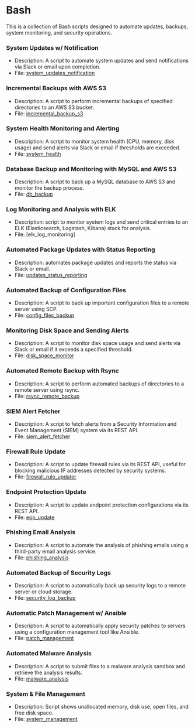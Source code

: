 # Bash

This is a collection of Bash scripts designed to automate updates, backups, system monitoring, and security operations.

### System Updates w/ Notification
- Description: A script to automate system updates and send notifications via Slack or email upon completion.
- File: [system_updates_notification](https://github.com/aele1401/Scripts/blob/main/Bash/system_updates_notification.sh)

### Incremental Backups with AWS S3
- Description: A script to perform incremental backups of specified directories to an AWS S3 bucket.
- File: [incremental_backup_s3](https://github.com/aele1401/Scripts/blob/main/Bash/incremental_backup_s3.sh)

### System Health Monitoring and Alerting
- Description: A script to monitor system health (CPU, memory, disk usage) and send alerts via Slack or email if thresholds are exceeded.
- File: [system_health](https://github.com/aele1401/Scripts/blob/main/Bash/system_health.sh)

### Database Backup and Monitoring with MySQL and AWS S3
- Description: A script to back up a MySQL database to AWS S3 and monitor the backup process.
- File: [db_backup](https://github.com/aele1401/Scripts/blob/main/Bash/db_backup.sh)

### Log Monitoring and Analysis with ELK
- Description: script to monitor system logs and send critical entries to an ELK (Elasticsearch, Logstash, Kibana) stack for analysis.
- File: [elk_log_monitoring]

### Automated Package Updates with Status Reporting
- Description: automates package updates and reports the status via Slack or email.
- File: [updates_status_reporting](https://github.com/aele1401/Scripts/blob/main/Bash/Updates_status_reporting.sh)

###  Automated Backup of Configuration Files
- Description: A script to back up important configuration files to a remote server using SCP.
- File: [config_files_backup](https://github.com/aele1401/Scripts/blob/main/Bash/config_files_backup.sh)

### Monitoring Disk Space and Sending Alerts
- Description: A script to monitor disk space usage and send alerts via Slack or email if it exceeds a specified threshold.
- File: [disk_space_monitor](https://github.com/aele1401/Scripts/blob/main/Bash/disk_space_monitor.sh)

### Automated Remote Backup with Rsync
- Description: A script to perform automated backups of directories to a remote server using rsync.
- File: [rsync_remote_backup](https://github.com/aele1401/Scripts/blob/main/Bash/rsync_remote_backup.sh)

### SIEM Alert Fetcher
- Description: A script to fetch alerts from a Security Information and Event Management (SIEM) system via its REST API.
- File: [siem_alert_fetcher](https://github.com/aele1401/Scripts/blob/main/Bash/siem_alert_fetcher.sh)

### Firewall Rule Update
- Description: A script to update firewall rules via its REST API, useful for blocking malicious IP addresses detected by security systems.
- File: [firewall_rule_updater](https://github.com/aele1401/Scripts/blob/main/Bash/firewall_rule_updater.sh)

###  Endpoint Protection Update
- Description: A script to update endpoint protection configurations via its REST API.
- File: [epp_update](https://github.com/aele1401/Scripts/blob/main/Bash/epp_update.sh)

### Phishing Email Analysis
- Description: A script to automate the analysis of phishing emails using a third-party email analysis service.
- File: [phishing_analysis](https://github.com/aele1401/Scripts/blob/main/Bash/phishing_analysis.sh)

###  Automated Backup of Security Logs
- Description: A script to automatically back up security logs to a remote server or cloud storage.
- File: [security_log_backup](https://github.com/aele1401/Scripts/blob/main/Bash/security_log_backup.sh)

### Automatic Patch Management w/ Ansible
- Description: A script to automatically apply security patches to servers using a configuration management tool like Ansible.
- File: [patch_management](https://github.com/aele1401/Scripts/blob/main/Bash/patch_management.sh)

### Automated Malware Analysis
- Description: A script to submit files to a malware analysis sandbox and retrieve the analysis results.
- File: [malware_analysis](https://github.com/aele1401/Scripts/blob/main/Bash/malware_analysis.sh)

### System & File Management
- Description: Script shows unallocated memory, disk use, open files, and free disk space.
- File: [system_management](https://github.com/aele1401/Scripts/blob/main/Bash/system_management.sh)

